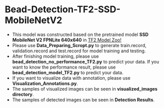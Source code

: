 # Bead-Detection-TF2-SSD-MobileNetV2
- This model was constructed based on the pretrained model **SSD MobileNet V2 FPNLite 640x640** in [TF2 Model Zoo!](https://github.com/tensorflow/models/blob/master/research/object_detection/g3doc/tf2_detection_zoo.md)
- Please use **Data_Preparing_Scropt.py** to generate train.record, validation.record and test.record for model training and testing.
- After finishing model training, please use **bead_detection_no_performance_TF2.py** to predict your data. If you want to know the performance result, please use **bead_detection_model_TF2.py** to predict your data.
- If you want to visualize data with annotation, please use **Visualization_Annotations.py**.
- The samples of visualized images can be seen in **visualized_images directory**.
- The samples of detected images can be seen in **Detection Results**.
